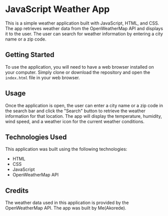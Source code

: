 # JavaScript Weather App
This is a simple weather application built with JavaScript, HTML, and CSS. The app retrieves weather data from the OpenWeatherMap API and displays it to the user. The user can search for weather information by entering a city name or a zip code.

## Getting Started
To use the application, you will need to have a web browser installed on your computer. Simply clone or download the repository and open the `index.html` file in your web browser.

## Usage
Once the application is open, the user can enter a city name or a zip code in the search bar and click the "Search" button to retrieve the weather information for that location. The app will display the temperature, humidity, wind speed, and a weather icon for the current weather conditions.

## Technologies Used
This application was built using the following technologies:

* HTML
* CSS
* JavaScript
* OpenWeatherMap API
## Credits
The weather data used in this application is provided by the OpenWeatherMap API. The app was built by Me(Akorede).